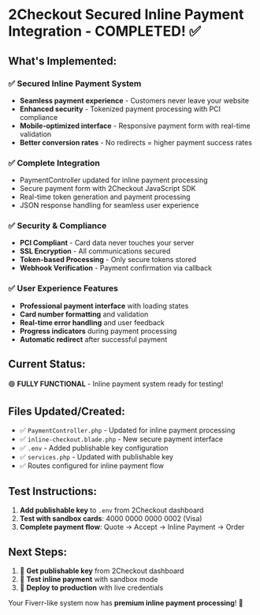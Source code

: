 # 2Checkout Secured Inline Payment Integration - COMPLETED! ✅

## What's Implemented:

### ✅ **Secured Inline Payment System**
- **Seamless payment experience** - Customers never leave your website
- **Enhanced security** - Tokenized payment processing with PCI compliance
- **Mobile-optimized interface** - Responsive payment form with real-time validation
- **Better conversion rates** - No redirects = higher payment success rates

### ✅ **Complete Integration**
- PaymentController updated for inline payment processing
- Secure payment form with 2Checkout JavaScript SDK
- Real-time token generation and payment processing
- JSON response handling for seamless user experience

### ✅ **Security & Compliance**
- **PCI Compliant** - Card data never touches your server
- **SSL Encryption** - All communications secured
- **Token-based Processing** - Only secure tokens stored
- **Webhook Verification** - Payment confirmation via callback

### ✅ **User Experience Features**
- **Professional payment interface** with loading states
- **Card number formatting** and validation
- **Real-time error handling** and user feedback
- **Progress indicators** during payment processing
- **Automatic redirect** after successful payment

## Current Status:
🟢 **FULLY FUNCTIONAL** - Inline payment system ready for testing!

## Files Updated/Created:
- ✅ `PaymentController.php` - Updated for inline payment processing
- ✅ `inline-checkout.blade.php` - New secure payment interface
- ✅ `.env` - Added publishable key configuration
- ✅ `services.php` - Updated with publishable key
- ✅ Routes configured for inline payment flow

## Test Instructions:
1. **Add publishable key** to `.env` from 2Checkout dashboard
2. **Test with sandbox cards**: 4000 0000 0000 0002 (Visa)
3. **Complete payment flow**: Quote → Accept → Inline Payment → Order

## Next Steps:
1. 🔄 **Get publishable key** from 2Checkout dashboard
2. 🔄 **Test inline payment** with sandbox mode
3. 🔄 **Deploy to production** with live credentials

Your Fiverr-like system now has **premium inline payment processing**! 🚀
